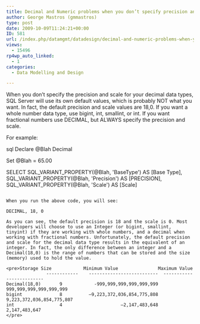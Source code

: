 ```yaml
---
title: Decimal and Numeric problems when you don’t specify precision and scale
author: George Mastros (gmmastros)
type: post
date: 2009-10-09T11:24:21+00:00
ID: 581
url: /index.php/datamgmt/datadesign/decimal-and-numeric-problems-when-you-do/
views:
  - 15496
rp4wp_auto_linked:
  - 1
categories:
  - Data Modelling and Design

---
```

When you don&#8217;t specify the precision and scale for your decimal data types, SQL Server will use its own default values, which is probably NOT what you want. In fact, the default precision and scale values are 18,0. If you want a whole number data type, use bigint, int, smallint, or int. If you want fractional numbers use DECIMAL, but ALWAYS specify the precision and scale.

For example:

sql
Declare @Blah Decimal  

Set @Blah = 65.00  
  
SELECT SQL_VARIANT_PROPERTY(@Blah, 'BaseType') AS [Base Type],  
	SQL_VARIANT_PROPERTY(@Blah, 'Precision') AS [PRECISION],  
	SQL_VARIANT_PROPERTY(@Blah, 'Scale') AS [Scale]
```

When you run the above code, you will see:
  
DECIMAL, 18, 0

As you can see, the default precision is 18 and the scale is 0. Most developers will choose to use an Integer (or bigint, smallint, tinyint) if they are working with whole numbers, and a decimal when working with fractional numbers. Unfortunately, the default precision and scale for the decimal data type results in the equivalent of an integer. In fact, the only difference between an integer and a Decimal(18,0) is the range of numbers that can be stored and the size (memory) used to hold the value.

<pre>Storage Size            Minimum Value               Maximum Value
               ------------    --------------------------  -------------------------
Decimal(18,0)       9            -999,999,999,999,999,999    999,999,999,999,999,999
bigint              8          –9,223,372,036,854,775,808  9,223,372,036,854,775,807
int                 4                      –2,147,483,648              2,147,483,647
</pre>